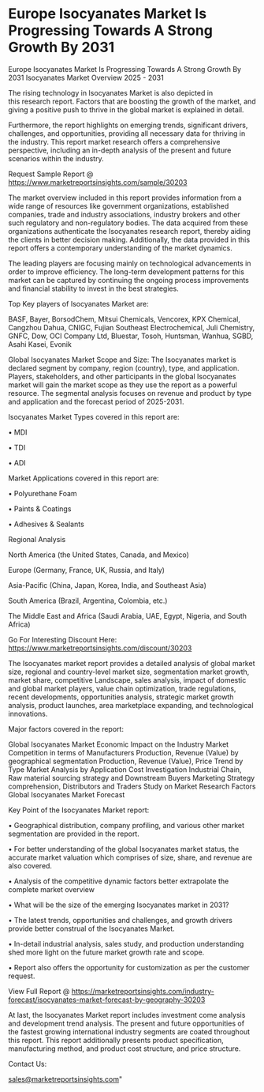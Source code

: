 # Europe Isocyanates Market Is Progressing Towards A Strong Growth By 2031
Europe Isocyanates Market Is Progressing Towards A Strong Growth By 2031
Isocyanates Market Overview 2025 - 2031

The rising technology in Isocyanates Market is also depicted in this research report. Factors that are boosting the growth of the market, and giving a positive push to thrive in the global market is explained in detail.

Furthermore, the report highlights on emerging trends, significant drivers, challenges, and opportunities, providing all necessary data for thriving in the industry. This report market research offers a comprehensive perspective, including an in-depth analysis of the present and future scenarios within the industry.

Request Sample Report @ https://www.marketreportsinsights.com/sample/30203

The market overview included in this report provides information from a wide range of resources like government organizations, established companies, trade and industry associations, industry brokers and other such regulatory and non-regulatory bodies. The data acquired from these organizations authenticate the Isocyanates research report, thereby aiding the clients in better decision making. Additionally, the data provided in this report offers a contemporary understanding of the market dynamics.

The leading players are focusing mainly on technological advancements in order to improve efficiency. The long-term development patterns for this market can be captured by continuing the ongoing process improvements and financial stability to invest in the best strategies.

Top Key players of Isocyanates Market are:

BASF, Bayer, BorsodChem, Mitsui Chemicals, Vencorex, KPX Chemical, Cangzhou Dahua, CNIGC, Fujian Southeast Electrochemical, Juli Chemistry, GNFC, Dow, OCI Company Ltd, Bluestar, Tosoh, Huntsman, Wanhua, SGBD, Asahi Kasei, Evonik

Global Isocyanates Market Scope and Size:
The Isocyanates market is declared segment by company, region (country), type, and application. Players, stakeholders, and other participants in the global Isocyanates market will gain the market scope as they use the report as a powerful resource. The segmental analysis focuses on revenue and product by type and application and the forecast period of 2025-2031.

Isocyanates Market Types covered in this report are:

• MDI

• TDI

• ADI

Market Applications covered in this report are:

• Polyurethane Foam

• Paints & Coatings

• Adhesives & Sealants

Regional Analysis

North America (the United States, Canada, and Mexico)

Europe (Germany, France, UK, Russia, and Italy)

Asia-Pacific (China, Japan, Korea, India, and Southeast Asia)

South America (Brazil, Argentina, Colombia, etc.)

The Middle East and Africa (Saudi Arabia, UAE, Egypt, Nigeria, and South Africa)

Go For Interesting Discount Here: https://www.marketreportsinsights.com/discount/30203

The Isocyanates market report provides a detailed analysis of global market size, regional and country-level market size, segmentation market growth, market share, competitive Landscape, sales analysis, impact of domestic and global market players, value chain optimization, trade regulations, recent developments, opportunities analysis, strategic market growth analysis, product launches, area marketplace expanding, and technological innovations.

Major factors covered in the report:

Global Isocyanates Market
Economic Impact on the Industry
Market Competition in terms of Manufacturers
Production, Revenue (Value) by geographical segmentation
Production, Revenue (Value), Price Trend by Type
Market Analysis by Application
Cost Investigation
Industrial Chain, Raw material sourcing strategy and Downstream Buyers
Marketing Strategy comprehension, Distributors and Traders
Study on Market Research Factors
Global Isocyanates Market Forecast

Key Point of the Isocyanates Market report:

• Geographical distribution, company profiling, and various other market segmentation are provided in the report.

• For better understanding of the global Isocyanates market status, the accurate market valuation which comprises of size, share, and revenue are also covered.

• Analysis of the competitive dynamic factors better extrapolate the complete market overview

• What will be the size of the emerging Isocyanates market in 2031?

• The latest trends, opportunities and challenges, and growth drivers provide better construal of the Isocyanates Market.

• In-detail industrial analysis, sales study, and production understanding shed more light on the future market growth rate and scope.

• Report also offers the opportunity for customization as per the customer request.

View Full Report @ https://marketreportsinsights.com/industry-forecast/isocyanates-market-forecast-by-geography-30203

At last, the Isocyanates Market report includes investment come analysis and development trend analysis. The present and future opportunities of the fastest growing international industry segments are coated throughout this report. This report additionally presents product specification, manufacturing method, and product cost structure, and price structure.

Contact Us:

sales@marketreportsinsights.com"
